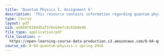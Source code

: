```yaml
---
title: 'Quantum Physics I, Assignment 6'
description: 'This resource contains information regarding quantum physics: Assignment 6.'
type: course
layout: pdf
uid: eb660f9384d5af5f6eb9efc9c65b0e46
file_type: application/pdf
file_location: >-
  https://open-learning-course-data-production.s3.amazonaws.com/8-04-quantum-physics-i-spring-2016/eb660f9384d5af5f6eb9efc9c65b0e46_MIT8_04S16_ps6_2016.pdf
course_id: 8-04-quantum-physics-i-spring-2016
---
```

